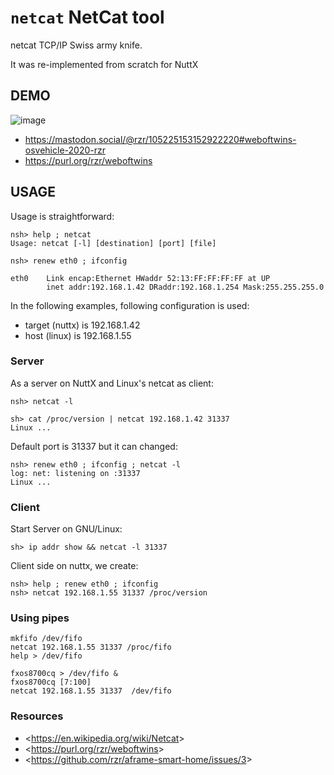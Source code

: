 `netcat` NetCat tool
====================

netcat TCP/IP Swiss army knife.

It was re-implemented from scratch for NuttX

DEMO
----

![image](https://files.mastodon.social/media_attachments/files/105/163/916/892/863/178/original/05468e28b4463f95.png)

-   <https://mastodon.social/@rzr/105225153152922220#weboftwins-osvehicle-2020-rzr>
-   <https://purl.org/rzr/weboftwins>

USAGE
-----

Usage is straightforward:

    nsh> help ; netcat
    Usage: netcat [-l] [destination] [port] [file]

    nsh> renew eth0 ; ifconfig

    eth0    Link encap:Ethernet HWaddr 52:13:FF:FF:FF:FF at UP
            inet addr:192.168.1.42 DRaddr:192.168.1.254 Mask:255.255.255.0

In the following examples, following configuration is used:

-   target (nuttx) is 192.168.1.42
-   host (linux) is 192.168.1.55

### Server

As a server on NuttX and Linux\'s netcat as client:

    nsh> netcat -l

    sh> cat /proc/version | netcat 192.168.1.42 31337
    Linux ...

Default port is 31337 but it can changed:

    nsh> renew eth0 ; ifconfig ; netcat -l
    log: net: listening on :31337
    Linux ...

### Client

Start Server on GNU/Linux:

    sh> ip addr show && netcat -l 31337

Client side on nuttx, we create:

    nsh> help ; renew eth0 ; ifconfig
    nsh> netcat 192.168.1.55 31337 /proc/version

### Using pipes

``` {.bash}
mkfifo /dev/fifo
netcat 192.168.1.55 31337 /proc/fifo
help > /dev/fifo

fxos8700cq > /dev/fifo &
fxos8700cq [7:100]
netcat 192.168.1.55 31337  /dev/fifo
```

### Resources

-   \<<https://en.wikipedia.org/wiki/Netcat>\>
-   \<<https://purl.org/rzr/weboftwins>\>
-   \<<https://github.com/rzr/aframe-smart-home/issues/3>\>
